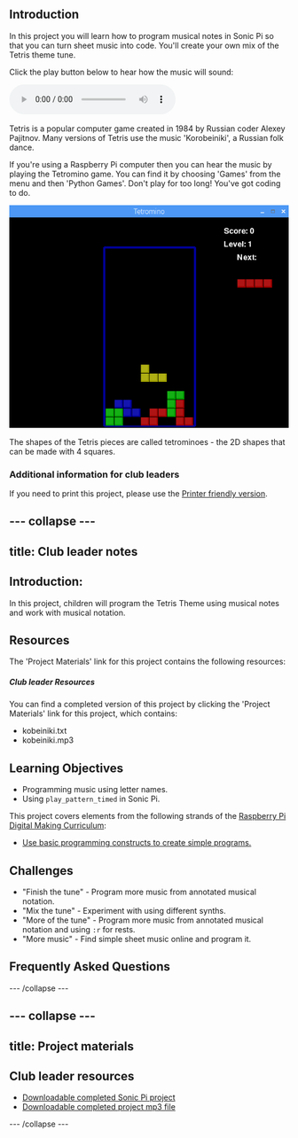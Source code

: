 ## Introduction

In this project you will learn how to program musical notes in Sonic Pi so that you can turn sheet music into code. You'll create your own mix of the Tetris theme tune.

<div id="audio-preview" class="pdf-hidden">

Click the play button below to hear how the music will sound:

<audio controls preload>
  <source src="resources/korobeiniki.mp3" type="audio/mpeg">
Your browser does not support the <code>audio</code> element.
</audio>

</div>

Tetris is a popular computer game created in 1984 by Russian coder Alexey Pajitnov. Many versions of Tetris use the music 'Korobeiniki', a Russian folk dance.

If you're using a Raspberry Pi computer then you can hear the music by playing the Tetromino game. You can find it by choosing 'Games' from the menu and then 'Python Games'. Don't play for too long! You've got coding to do.

![screenshot](images/tetromino.png)

The shapes of the Tetris pieces are called tetrominoes - the 2D shapes that can be made with 4 squares.

### Additional information for club leaders

If you need to print this project, please use the [Printer friendly version](https://projects.raspberry-pi.org/en/projects/tetris-theme/print).


--- collapse ---
---
title: Club leader notes
---


## Introduction:
In this project, children will program the Tetris Theme using musical notes and work with musical notation.

## Resources

The 'Project Materials' link for this project contains the following resources:

##### Club leader Resources

You can find a completed version of this project by clicking the 'Project Materials' link for this project, which contains:

+ kobeiniki.txt
+ kobeiniki.mp3

## Learning Objectives
+ Programming music using letter names.  
+ Using `play_pattern_timed` in Sonic Pi.

This project covers elements from the following strands of the [Raspberry Pi Digital Making Curriculum](http://rpf.io/curriculum):

+ [Use basic programming constructs to create simple programs.](https://www.raspberrypi.org/curriculum/programming/creator)

## Challenges
+ "Finish the tune" - Program more music from annotated musical notation.
+ "Mix the tune" - Experiment with using different synths.
+ "More of the tune" - Program more music from annotated musical notation and using `:r` for rests.
+ "More music" - Find simple sheet music online and program it.

## Frequently Asked Questions


--- /collapse ---


--- collapse ---
---
title: Project materials
---


## Club leader resources
* [Downloadable completed Sonic Pi project](resources/korobeiniki.txt)
* [Downloadable completed project mp3 file](resources/korobeiniki.mp3)

--- /collapse ---

